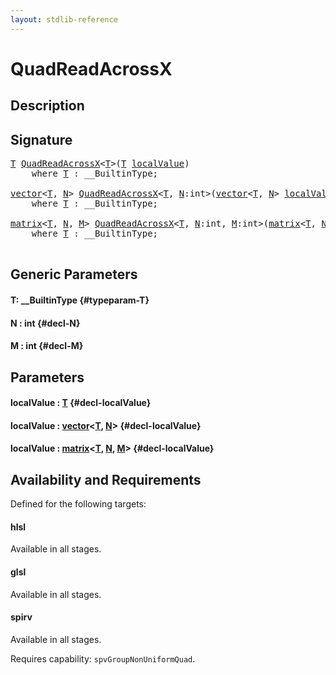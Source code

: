 ```yaml
---
layout: stdlib-reference
---
```


# QuadReadAcrossX

## Description





## Signature 

<pre>
<a href="/stdlib-reference/global-decls/QuadReadAcrossX#typeparam-T" class="code_type">T</a> <a href="/stdlib-reference/global-decls/QuadReadAcrossX">QuadReadAcrossX</a>&lt;<a href="/stdlib-reference/global-decls/QuadReadAcrossX#typeparam-T" class="code_type">T</a>&gt;(<a href="/stdlib-reference/global-decls/QuadReadAcrossX#typeparam-T" class="code_type">T</a> <a href="/stdlib-reference/global-decls/QuadReadAcrossX#decl-localValue" class="code_param">localValue</a>)
    <span class='code_keyword'>where</span> <a href="/stdlib-reference/global-decls/QuadReadAcrossX#typeparam-T" class="code_type">T</a> : __BuiltinType;

<a href="/stdlib-reference/types/vector/index" class="code_type">vector</a>&lt;<a href="/stdlib-reference/global-decls/QuadReadAcrossX#typeparam-T" class="code_type">T</a>, <a href="/stdlib-reference/global-decls/QuadReadAcrossX#decl-N" class="code_var">N</a>&gt; <a href="/stdlib-reference/global-decls/QuadReadAcrossX">QuadReadAcrossX</a>&lt;<a href="/stdlib-reference/global-decls/QuadReadAcrossX#typeparam-T" class="code_type">T</a>, <a href="/stdlib-reference/global-decls/QuadReadAcrossX#decl-N" class="code_var">N</a>:<span class="code_keyword">int</span>&gt;(<a href="/stdlib-reference/types/vector/index" class="code_type">vector</a>&lt;<a href="/stdlib-reference/global-decls/QuadReadAcrossX#typeparam-T" class="code_type">T</a>, <a href="/stdlib-reference/global-decls/QuadReadAcrossX#decl-N" class="code_var">N</a>&gt; <a href="/stdlib-reference/global-decls/QuadReadAcrossX#decl-localValue" class="code_param">localValue</a>)
    <span class='code_keyword'>where</span> <a href="/stdlib-reference/global-decls/QuadReadAcrossX#typeparam-T" class="code_type">T</a> : __BuiltinType;

<a href="/stdlib-reference/types/matrix/index" class="code_type">matrix</a>&lt;<a href="/stdlib-reference/global-decls/QuadReadAcrossX#typeparam-T" class="code_type">T</a>, <a href="/stdlib-reference/global-decls/QuadReadAcrossX#decl-N" class="code_var">N</a>, <a href="/stdlib-reference/global-decls/QuadReadAcrossX#decl-M" class="code_var">M</a>&gt; <a href="/stdlib-reference/global-decls/QuadReadAcrossX">QuadReadAcrossX</a>&lt;<a href="/stdlib-reference/global-decls/QuadReadAcrossX#typeparam-T" class="code_type">T</a>, <a href="/stdlib-reference/global-decls/QuadReadAcrossX#decl-N" class="code_var">N</a>:<span class="code_keyword">int</span>, <a href="/stdlib-reference/global-decls/QuadReadAcrossX#decl-M" class="code_var">M</a>:<span class="code_keyword">int</span>&gt;(<a href="/stdlib-reference/types/matrix/index" class="code_type">matrix</a>&lt;<a href="/stdlib-reference/global-decls/QuadReadAcrossX#typeparam-T" class="code_type">T</a>, <a href="/stdlib-reference/global-decls/QuadReadAcrossX#decl-N" class="code_var">N</a>, <a href="/stdlib-reference/global-decls/QuadReadAcrossX#decl-M" class="code_var">M</a>&gt; <a href="/stdlib-reference/global-decls/QuadReadAcrossX#decl-localValue" class="code_param">localValue</a>)
    <span class='code_keyword'>where</span> <a href="/stdlib-reference/global-decls/QuadReadAcrossX#typeparam-T" class="code_type">T</a> : __BuiltinType;

</pre>

## Generic Parameters

#### T: \_\_BuiltinType {#typeparam-T}
#### N  : int {#decl-N}
#### M  : int {#decl-M}

## Parameters

#### localValue  : [T](/stdlib-reference/global-decls/QuadReadAcrossX#typeparam-T) {#decl-localValue}
#### localValue  : [vector](/stdlib-reference/types/vector/index)\<[T](/stdlib-reference/types/vector/index#typeparam-T), [N](/stdlib-reference/types/vector/index#decl-N)\> {#decl-localValue}
#### localValue  : [matrix](/stdlib-reference/types/matrix/index)\<[T](/stdlib-reference/types/matrix/T), [N](/stdlib-reference/types/matrix/index#decl-N), [M](/stdlib-reference/types/matrix/index#decl-M)\> {#decl-localValue}

## Availability and Requirements

Defined for the following targets:

#### hlsl
Available in all stages.

#### glsl
Available in all stages.

#### spirv
Available in all stages.

Requires capability: `spvGroupNonUniformQuad`.


